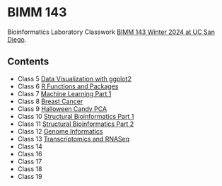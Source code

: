# BIMM 143
Bioinformatics Laboratory Classwork [BIMM 143 Winter 2024 at UC San Diego](https://bioboot.github.io/bimm143_W24/).

## Contents

- Class 5 [Data Visualization with ggplot2](https://github.com/rahulnedunuri/bimm143/blob/main/class05/class05.md)
- Class 6 [R Functions and Packages](https://github.com/rahulnedunuri/bimm143/blob/main/class06/class06.md)
- Class 7 [Machine Learning Part 1](https://github.com/rahulnedunuri/bimm143/blob/main/class07/class07.machine_learning1.md)
- Class 8 [Breast Cancer](https://github.com/rahulnedunuri/bimm143/blob/main/class08/class08_breastcancer_miniproject.md)
- Class 9 [Halloween Candy PCA](https://github.com/rahulnedunuri/bimm143/blob/main/class09/class09_halloween.md)
- Class 10 [Structural Bioinformatics Part 1](https://github.com/rahulnedunuri/bimm143/blob/main/class10/structuralbioinformatics1.md)
- Class 11 [Structural Bioinformatics Part 2](https://github.com/rahulnedunuri/bimm143/blob/main/class11/structuralbioinformatics2.md)
- Class 12 [Genome Informatics](https://github.com/rahulnedunuri/bimm143/blob/main/class12/class12.md)
- Class 13 [Transcriptomics and RNASeq](https://github.com/rahulnedunuri/bimm143/blob/main/class13/transcriptomics_RNAseq.md)
- Class 14 []()
- Class 16 []()
- Class 17 []()
- Class 18 []()
- Class 19 []()

